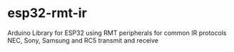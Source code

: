 # esp32-rmt-ir
Arduino Library for ESP32 using RMT peripherals for common IR protocols NEC, Sony, Samsung and RC5 transmit and receive
